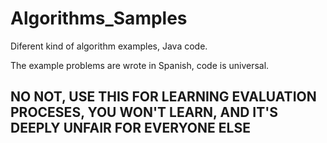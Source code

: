 # Algorithms_Samples

Diferent kind of algorithm examples, Java code.

The example problems are wrote in Spanish, code is universal.


## NO NOT, USE THIS FOR LEARNING EVALUATION PROCESES, YOU WON'T LEARN, AND IT'S DEEPLY UNFAIR FOR EVERYONE ELSE
